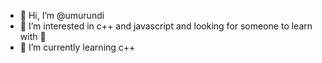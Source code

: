 - 👋 Hi, I’m @umurundi
- 👀 I’m interested in c++ and javascript and looking for someone to learn with 🧐
- 🌱 I’m currently learning c++

<!---
umurundi/umurundi is a ✨ special ✨ repository because its `README.md` (this file) appears on your GitHub profile.
You can click the Preview link to take a look at your changes.
--->
